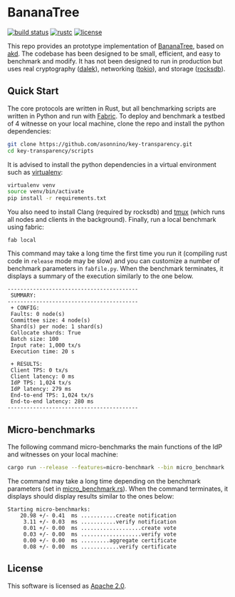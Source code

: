 # BananaTree

[![build status](https://img.shields.io/github/workflow/status/asonnino/key-transparency/Rust/master?style=flat-square&logo=github)](https://github.com/asonnino/key-transparency/actions)
[![rustc](https://img.shields.io/badge/rustc-1.62+-blue?style=flat-square&logo=rust)](https://www.rust-lang.org)
[![license](https://img.shields.io/badge/license-Apache-blue.svg?style=flat-square)](LICENSE)

This repo provides an prototype implementation of [BananaTree](), based on [akd](https://github.com/novifinancial/akd). The codebase has been designed to be small, efficient, and easy to benchmark and modify. It has not been designed to run in production but uses real cryptography ([dalek](https://doc.dalek.rs/ed25519_dalek)), networking ([tokio](https://docs.rs/tokio)), and storage ([rocksdb](https://docs.rs/rocksdb)).

## Quick Start

The core protocols are written in Rust, but all benchmarking scripts are written in Python and run with [Fabric](http://www.fabfile.org/).
To deploy and benchmark a testbed of 4 witnesse on your local machine, clone the repo and install the python dependencies:

```bash
git clone https://github.com/asonnino/key-transparency.git
cd key-transparency/scripts
```

It is advised to install the python dependencies in a virtual environment such as [virtualenv](https://pypi.org/project/virtualenv):

```bash
virtualenv venv
source venv/bin/activate
pip install -r requirements.txt
```

You also need to install Clang (required by rocksdb) and [tmux](https://linuxize.com/post/getting-started-with-tmux/#installing-tmux) (which runs all nodes and clients in the background). Finally, run a local benchmark using fabric:

```
fab local
```

This command may take a long time the first time you run it (compiling rust code in `release` mode may be slow) and you can customize a number of benchmark parameters in `fabfile.py`. When the benchmark terminates, it displays a summary of the execution similarly to the one below.

```
-----------------------------------------
 SUMMARY:
-----------------------------------------
 + CONFIG:
 Faults: 0 node(s)
 Committee size: 4 node(s)
 Shard(s) per node: 1 shard(s)
 Collocate shards: True
 Batch size: 100
 Input rate: 1,000 tx/s
 Execution time: 20 s

 + RESULTS:
 Client TPS: 0 tx/s
 Client latency: 0 ms
 IdP TPS: 1,024 tx/s
 IdP latency: 279 ms
 End-to-end TPS: 1,024 tx/s
 End-to-end latency: 280 ms
-----------------------------------------
```

## Micro-benchmarks

The following command micro-benchmarks the main functions of the IdP and witnesses on your local machine:

```bash
cargo run --release --features=micro-benchmark --bin micro_benchmark
```

The command may take a long time depending on the benchmark parameters (set in [micro_benchmark.rs](https://github.com/asonnino/key-transparency/blob/main/bench/src/micro_benchmark.rs)). When the command terminates, it displays should display results similar to the ones below:

```
Starting micro-benchmarks:
    20.98 +/- 0.41  ms ...........create notification
     3.11 +/- 0.03  ms ...........verify notification
     0.01 +/- 0.00  ms ...................create vote
     0.03 +/- 0.00  ms ...................verify vote
     0.00 +/- 0.00  ms .........aggregate certificate
     0.08 +/- 0.00  ms ............verify certificate
```

## License

This software is licensed as [Apache 2.0](LICENSE).
